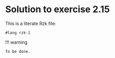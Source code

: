 # Solution to exercise 2.15

This is a literate Rzk file:

```rzk
#lang rzk-1
```

!!! warning

    To be done.
